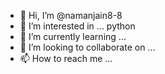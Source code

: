 - 👋 Hi, I’m @namanjain8-8
- 👀 I’m interested in ... python
- 🌱 I’m currently learning ...
- 💞️ I’m looking to collaborate on ...
- 📫 How to reach me ...

<!---
namanjain8-8/namanjain8-8 is a ✨ special ✨ repository because its `README.md` (this file) appears on your GitHub profile.
You can click the Preview link to take a look at your changes.
--->

